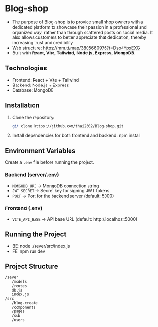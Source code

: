 # Blog-shop

- The purpose of Blog-shop is to provide small shop owners with a dedicated platform to showcase their passion in a professional and organized way, rather than through scattered posts on social media. It also allows customers to better appreciate that dedication, thereby increasing trust and credibility 
- Web structure: https://mm.tt/map/3805660976?t=Dso4YpxEXG
- Built with **React, Vite, Tailwind, Node.js, Express, MongoDB**.

## Technologies
- Frontend: React + Vite + Tailwind
- Backend: Node.js + Express
- Database: MongoDB
## Installation
1. Clone the repository:
   ```bash
   git clone https://github.com/thai2602/Blog-shop.git
2. Install dependencies for both frontend and backend:
   npm install
   
## Environment Variables
Create a `.env` file before running the project.  

### Backend (server/.env)
- `MONGODB_URI` → MongoDB connection string  
- `JWT_SECRET` → Secret key for signing JWT tokens  
- `PORT` → Port for the backend server (default: 5000)  

### Frontend (.env)
- `VITE_API_BASE` → API base URL (default: http://localhost:5000)

## Running the Project
- BE: node ./sever/src/index.js
- FE: npm run dev

## Project Structure
```
/sever
   /models
   /routes
   db.js
   index.js
/src
   /blog-create
   /components
   /pages
   /sub
   /users

 
